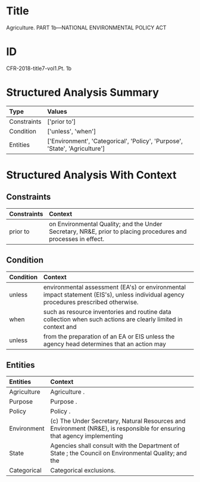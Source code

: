 # Title

 Agriculture. PART 1b—NATIONAL ENVIRONMENTAL POLICY ACT


# ID

 CFR-2018-title7-vol1.Pt. 1b


# Structured Analysis Summary

| Type        | Values                                                                      |
|:------------|:----------------------------------------------------------------------------|
| Constraints | ['prior to']                                                                |
| Condition   | ['unless', 'when']                                                          |
| Entities    | ['Environment', 'Categorical', 'Policy', 'Purpose', 'State', 'Agriculture'] |


# Structured Analysis With Context

 


## Constraints

| Constraints   | Context                                                                                                            |
|:--------------|:-------------------------------------------------------------------------------------------------------------------|
| prior to      | on Environmental Quality; and the Under Secretary, NR&amp;E, prior to  placing procedures and processes in effect. |


## Condition

| Condition   | Context                                                                                                                               |
|:------------|:--------------------------------------------------------------------------------------------------------------------------------------|
| unless      | environmental assessment (EA's) or environmental impact statement (EIS's), unless  individual agency procedures prescribed otherwise. |
| when        | such as resource inventories and routine data collection when such actions are clearly limited in context and                         |
| unless      | from the preparation of an EA or EIS unless the agency head determines that an action may                                             |


## Entities

| Entities    | Context                                                                                                                      |
|:------------|:-----------------------------------------------------------------------------------------------------------------------------|
| Agriculture | Agriculture .                                                                                                                |
| Purpose     | Purpose .                                                                                                                    |
| Policy      | Policy .                                                                                                                     |
| Environment | (c) The Under Secretary, Natural Resources and  Environment (NR&amp;E), is responsible for ensuring that agency implementing |
| State       | Agencies shall consult with the Department of  State ; the Council on Environmental Quality; and the                         |
| Categorical | Categorical  exclusions.                                                                                                     |


